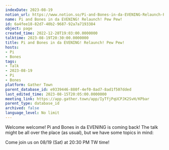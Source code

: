 ```yaml
---
indexDate: 2023-08-19
notion_url: https://www.notion.so/Pi-and-Bones-in-da-EVENING-Relaunch-Pew-Pew-6a4fee1882d740b2968792a7a7193384
name: Pi and Bones in da EVENING! Relaunch! Pew Pew!
id: 6a4fee18-82d7-40b2-9687-92a7a7193384
object: page
created_time: 2022-12-28T19:03:00.0000000
talktime: 2023-08-19T20:30:00.0000000
title: Pi and Bones in da EVENING! Relaunch! Pew Pew!
hosts:
- Pi
- Bones
tags:
- Talk
- 2023-08-19
- Pi
- Bones
platform: Gather Town
parent_database_id: e9339446-880f-4ef0-8ad7-8ad1f507dded
last_edited_time: 2023-08-15T20:05:00.0000000
meeting_link: https://app.gather.town/app/IyTfjPqUCPJK2SvH/KPbar
parent_type: database_id
archived: false
language_level: No limit
---
```


Welcome welcome! Pi and Bones in da EVENING is coming back! 
The talk might be all over the place (as usual), but we have some topics in mind:


   
   
   

Come join us on 08/19 (Sat) at 20:30 PM TW time!























